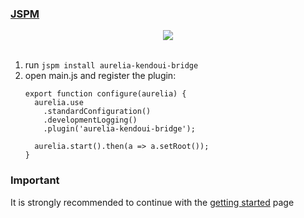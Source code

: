### [JSPM](http://jspm.io/)

<p align=center>
  <img src="https://cloud.githubusercontent.com/assets/2712405/15519572/1b2da524-21d0-11e6-8d69-a55bd36d1605.png"></img>
 <br><br>
</p>

1. run `jspm install aurelia-kendoui-bridge`
2. open main.js and register the plugin:
    ```
    export function configure(aurelia) {
      aurelia.use
        .standardConfiguration()
        .developmentLogging()
        .plugin('aurelia-kendoui-bridge');

      aurelia.start().then(a => a.setRoot());
    }
    ```
    
### Important
It is strongly recommended to continue with the [getting started](./getting-started.md) page